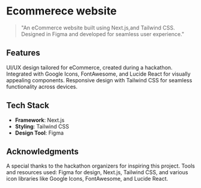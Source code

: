 # Ecommerece website

> "An eCommerce website built using Next.js,and Tailwind CSS. Designed in Figma and developed for seamless user experience."

## Features

UI/UX design tailored for eCommerce, created during a hackathon.
Integrated with Google Icons, FontAwesome, and Lucide React for visually appealing components.
Responsive design with Tailwind CSS for seamless functionality across devices.

## Tech Stack

- **Framework**: Next.js
- **Styling**: Tailwind CSS
- **Design Tool**: Figma

## Acknowledgments

A special thanks to the hackathon organizers for inspiring this project.
Tools and resources used: Figma for design, Next.js, Tailwind CSS, and various icon libraries like Google Icons, FontAwesome, and Lucide React.
